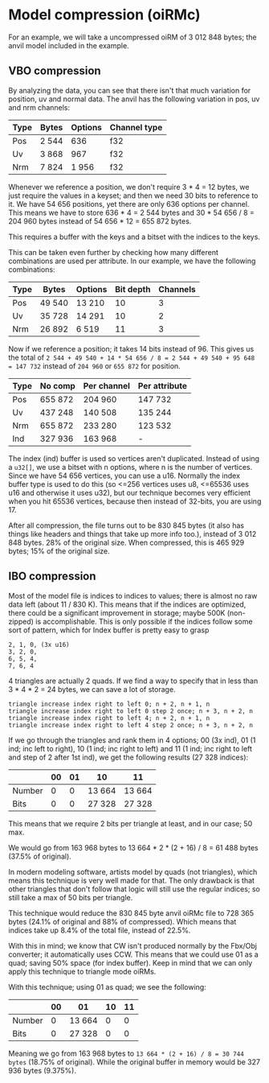 # Model compression (oiRMc)

For an example, we will take a uncompressed oiRM of 3 012 848 bytes; the anvil model included in the example.

## VBO compression

By analyzing the data, you can see that there isn't that much variation for position, uv and normal data. The anvil has the following variation in pos, uv and nrm channels:

| Type | Bytes | Options | Channel type |
| ---- | ----- | ------- | ------------ |
| Pos  | 2 544 | 636     | f32          |
| Uv   | 3 868 | 967     | f32          |
| Nrm  | 7 824 | 1 956   | f32          |

Whenever we reference a position, we don't require 3 * 4 = 12 bytes, we just require the values in a keyset; and then we need 30 bits to reference to it. We have 54 656 positions, yet there are only 636 options per channel. This means we have to store 636 * 4 = 2 544 bytes and 30 * 54 656 / 8 = 204 960 bytes instead of 54 656 * 12 = 655 872 bytes.

This requires a buffer with the keys and a bitset with the indices to the keys.

This can be taken even further by checking how many different combinations are used per attribute. In our example, we have the following combinations:

| Type | Bytes  | Options | Bit depth | Channels |
| ---- | ------ | ------- | --------- | -------- |
| Pos  | 49 540 | 13 210  | 10        | 3        |
| Uv   | 35 728 | 14 291  | 10        | 2        |
| Nrm  | 26 892 | 6 519   | 11        | 3        |

Now if we reference a position; it takes 14 bits instead of 96. This gives us the total of `2 544 + 49 540 + 14 * 54 656 / 8 = 2 544 + 49 540 + 95 648 = 147 732` instead of `204 960` or `655 872` for position.

| Type | No comp | Per channel | Per attribute |
| ---- | ------- | ----------- | ------------- |
| Pos  | 655 872 | 204 960     | 147 732       |
| Uv   | 437 248 | 140 508     | 135 244       |
| Nrm  | 655 872 | 233 280     | 123 532       |
| Ind  | 327 936 | 163 968     | -             |

The index (ind) buffer is used so vertices aren't duplicated. Instead of using a `u32[]`, we use a bitset with n options, where n is the number of vertices. Since we have 54 656 vertices, you can use a u16. Normally the index buffer type is used to do this (so <=256 vertices uses u8, <=65536 uses u16 and otherwise it uses u32), but our technique becomes very efficient when you hit 65536 vertices, because then instead of 32-bits, you are using 17. 

After all compression, the file turns out to be 830 845 bytes (it also has things like headers and things that take up more info too.), instead of 3 012 848 bytes. 28% of the original size. When compressed, this is 465 929 bytes; 15% of the original size.

## IBO compression

Most of the model file is indices to indices to values; there is almost no raw data left (about 11 / 830 K). This means that if the indices are optimized, there could be a significant improvement in storage; maybe 500K (non-zipped) is accomplishable. This is only possible if the indices follow some sort of pattern, which for Index buffer is pretty easy to grasp

```
2, 1, 0, (3x u16)
3, 2, 0,
6, 5, 4,
7, 6, 4
```

4 triangles are actually 2 quads. If we find a way to specify that in less than 3 * 4 * 2 = 24 bytes, we can save a lot of storage.

```
triangle increase index right to left 0; n + 2, n + 1, n
triangle increase index right to left 0 step 2 once; n + 3, n + 2, n
triangle increase index right to left 4; n + 2, n + 1, n
triangle increase index right to left 4 step 2 once; n + 3, n + 2, n
```

If we go through the triangles and rank them in 4 options; 00 (3x ind), 01 (1 ind; inc left to right), 10 (1 ind; inc right to left) and 11 (1 ind; inc right to left and step of 2 after 1st ind), we get the following results (27 328 indices):

|        | 00   | 01   | 10     | 11     |
| ------ | ---- | ---- | ------ | ------ |
| Number | 0    | 0    | 13 664 | 13 664 |
| Bits   | 0    | 0    | 27 328 | 27 328 |

This means that we require 2 bits per triangle at least, and in our case; 50 max.

We would go from 163 968 bytes to 13 664 * 2 * (2 + 16) / 8 = 61 488 bytes (37.5% of original).

In modern modeling software, artists model by quads (not triangles), which means this technique is very well made for that. The only drawback is that other triangles that don't follow that logic will still use the regular indices; so still take a max of 50 bits per triangle. 

This technique would reduce the 830 845 byte anvil oiRMc file to 728 365 bytes (24.1% of original and 88% of compressed). Which means that indices take up 8.4% of the total file, instead of 22.5%. 

With this in mind; we know that CW isn't produced normally by the Fbx/Obj converter; it automatically uses CCW. This means that we could use 01 as a quad; saving 50% space (for index buffer). Keep in mind that we can only apply this technique to triangle mode oiRMs.

With this technique; using 01 as quad; we see the following:

|        | 00   | 01     | 10   | 11   |
| ------ | ---- | ------ | ---- | ---- |
| Number | 0    | 13 664 | 0    | 0    |
| Bits   | 0    | 27 328 | 0    | 0    |

Meaning we go from 163 968 bytes to `13 664 * (2 + 16) / 8 = 30 744 bytes` (18.75% of original). While the original buffer in memory would be 327 936 bytes (9.375%).